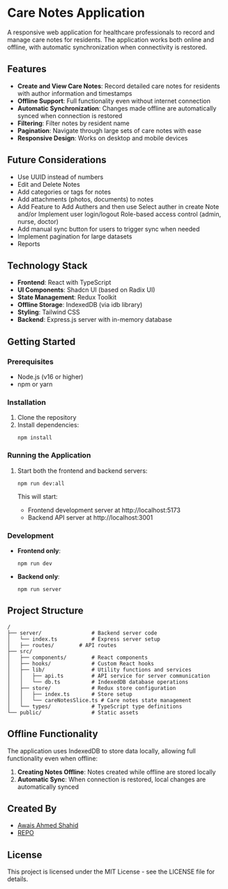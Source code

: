 
# Care Notes Application

A responsive web application for healthcare professionals to record and manage care notes for residents. The application works both online and offline, with automatic synchronization when connectivity is restored.

## Features

- **Create and View Care Notes**: Record detailed care notes for residents with author information and timestamps
- **Offline Support**: Full functionality even without internet connection
- **Automatic Synchronization**: Changes made offline are automatically synced when connection is restored
- **Filtering**: Filter notes by resident name
- **Pagination**: Navigate through large sets of care notes with ease
- **Responsive Design**: Works on desktop and mobile devices

## Future Considerations

* Use UUID instead of numbers
* Edit and Delete Notes
* Add categories or tags for notes
* Add attachments (photos, documents) to notes
* Add Feature to Add Authers and then use Select auther in create Note and/or Implement user login/logout Role-based access control (admin, nurse, doctor)
* Add manual sync button for users to trigger sync when needed
* Implement pagination for large datasets
* Reports

## Technology Stack

- **Frontend**: React with TypeScript
- **UI Components**: Shadcn UI (based on Radix UI)
- **State Management**: Redux Toolkit
- **Offline Storage**: IndexedDB (via idb library)
- **Styling**: Tailwind CSS
- **Backend**: Express.js server with in-memory database

## Getting Started

### Prerequisites

- Node.js (v16 or higher)
- npm or yarn

### Installation

1. Clone the repository
2. Install dependencies:
   ```
   npm install
   ```

### Running the Application

1. Start both the frontend and backend servers:

   ```
   npm run dev:all
   ```

   This will start:

   - Frontend development server at http://localhost:5173
   - Backend API server at http://localhost:3001

### Development

- **Frontend only**:

  ```
  npm run dev
  ```
- **Backend only**:

  ```
  npm run server
  ```

## Project Structure

```
/
├── server/                # Backend server code
│   └── index.ts           # Express server setup
│   ├── routes/  	   # API routes 
├── src/
│   ├── components/        # React components
│   ├── hooks/             # Custom React hooks
│   ├── lib/               # Utility functions and services
│   │   ├── api.ts         # API service for server communication
│   │   └── db.ts          # IndexedDB database operations
│   ├── store/             # Redux store configuration
│   │   ├── index.ts       # Store setup
│   │   └── careNotesSlice.ts # Care notes state management
│   └── types/             # TypeScript type definitions
└── public/                # Static assets
```

## Offline Functionality

The application uses IndexedDB to store data locally, allowing full functionality even when offline:

1. **Creating Notes Offline**: Notes created while offline are stored locally
2. **Automatic Sync**: When connection is restored, local changes are automatically synced


## Created By

* [Awais Ahmed Shahid](https://github.com/awaisahmedshahid)
* [REPO](https://github.com/AwaisAhmedShahid/react-care-notes-mini-project)

## License

This project is licensed under the MIT License - see the LICENSE file for details.
